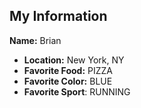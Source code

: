 ## My Information

**Name:** Brian

* **Location:** New York, NY
* **Favorite Food:** PIZZA
* **Favorite Color:** BLUE
* **Favorite Sport**: RUNNING